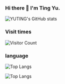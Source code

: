 ### Hi there 👋 I'm Ting Yu.

![YUTING's GitHub stats](https://github-readme-stats.vercel.app/api?username=YUTING0907&show_icons=true&theme=tokyonight)

### Visit times
![Visitor Count](https://profile-counter.glitch.me/YUTING0907/count.svg)

### language
![Top Langs](https://github-readme-stats.vercel.app/api/top-langs/?username=YUTING0907&layout=compact&theme=tokyonight)

![Top Langs](https://badgen.net/badge/:subject/:status/:color?icon=github)






<!--
**YUTING0907/YUTING0907** is a ✨ _special_ ✨ repository because its `README.md` (this file) appears on your GitHub profile.

Here are some ideas to get you started:

- 🔭 I’m currently working on ...
- 🌱 I’m currently learning ...
- 👯 I’m looking to collaborate on ...
- 🤔 I’m looking for help with ...
- 💬 Ask me about ...
- 📫 How to reach me: ...
- 😄 Pronouns: ...
- ⚡ Fun fact: ...
-->
